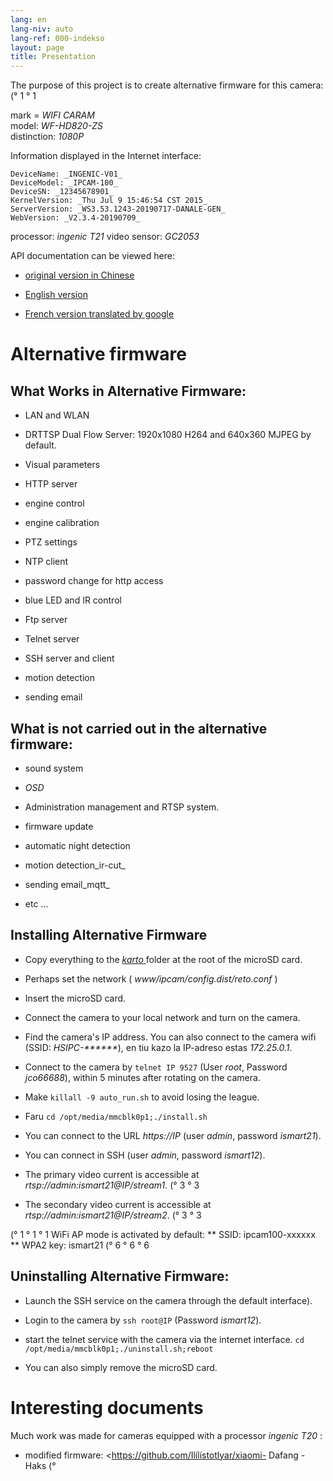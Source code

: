 ```yaml
---
lang: en
lang-niv: auto
lang-ref: 000-indekso
layout: page
title: Presentation
---
```


The purpose of this project is to create alternative firmware for this camera: (° 1 ° 1

mark = _WIFI CARAM_  
model: _WF-HD820-ZS_  
distinction: _1080P_

Information displayed in the Internet interface:
```
DeviceName: _INGENIC-V01_
DeviceModel: _IPCAM-100_
DeviceSN: _12345678901_
KernelVersion: _Thu Jul 9 15:46:54 CST 2015_
ServerVersion: _WS3.53.1243-20190717-DANALE-GEN_
WebVersion: _V2.3.4-20190709_
```

processor: _ingenic T21_
video sensor: _GC2053_

API documentation can be viewed here:  
* [original version in Chinese](../zh/includes.zh/html/)


* [English version](../en/includes.en/html/)


* [French version translated by google](../fr/includes.fr/html/)



# Alternative firmware

## What Works in Alternative Firmware:

* LAN and WLAN


* DRTTSP Dual Flow Server: 1920x1080 H264 and 640x360 MJPEG by default.


* Visual parameters


* HTTP server


* engine control


* engine calibration


* PTZ settings


* NTP client


* password change for http access


* blue LED and IR control


* Ftp server


* Telnet server


* SSH server and client


* motion detection


* sending email



## What is not carried out in the alternative firmware:

* sound system


* _OSD_


* Administration management and RTSP system.


* firmware update


* automatic night detection


* motion detection_ir-cut_


* sending email_mqtt_


* etc ...



## Installing Alternative Firmware

* Copy everything to the [ _karto_ ](https://github.com/jmichault/ipcam-100/tree/master/karto) folder at the root of the microSD card.


* Perhaps set the network ( _www/ipcam/config.dist/reto.conf_ )


* Insert the microSD card.


* Connect the camera to your local network and turn on the camera.


* Find the camera's IP address. You can also connect to the camera wifi (SSID: _HSIPC-******_), en tiu kazo la IP-adreso estas _172.25.0.1_.


* Connect to the camera by `telnet IP 9527` (User _root_, Password _jco66688_), within 5 minutes after rotating on the camera.


* Make `killall -9 auto_run.sh` to avoid losing the league.


* Faru `cd /opt/media/mmcblk0p1;./install.sh`


* You can connect to the URL _https://IP_ (user _admin_, password _ismart21_).


* You can connect in SSH (user _admin_, password _ismart12_).


* The primary video current is accessible at _rtsp://admin:ismart21@IP/stream1_. (° 3 ° 3


* The secondary video current is accessible at _rtsp://admin:ismart21@IP/stream2_. (° 3 ° 3


(° 1 ° 1 ° 1 WiFi AP mode is activated by default:
** SSID: ipcam100-xxxxxx
** WPA2 key: ismart21 (° 6 ° 6 ° 6

## Uninstalling Alternative Firmware:

* Launch the SSH service on the camera through the default interface).


* Login to the camera by `ssh root@IP` (Password _ismart12_).


* start the telnet service with the camera via the internet interface. `cd /opt/media/mmcblk0p1;./uninstall.sh;reboot`



* You can also simply remove the microSD card.



# Interesting documents

Much work was made for cameras equipped with a processor _ingenic T20_ :
* modified firmware: <https://github.com/Ilílístotlyar/xiaomi- Dafang -Haks (°

